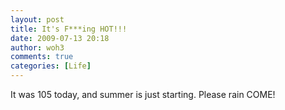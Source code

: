 ```yaml
---
layout: post
title: It's F***ing HOT!!!
date: 2009-07-13 20:18
author: woh3
comments: true
categories: [Life]
---
```

It was 105 today, and summer is just starting. Please rain COME!

